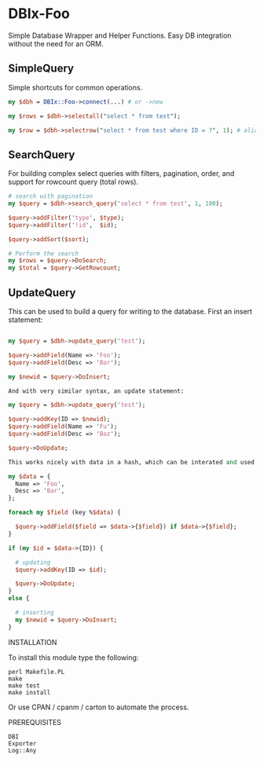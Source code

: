 # DBIx-Foo

Simple Database Wrapper and Helper Functions.  Easy DB integration without the need for an ORM.

## SimpleQuery

Simple shortcuts for common operations.

```perl
my $dbh = DBIx::Foo->connect(...) # or ->new

my $rows = $dbh->selectall("select * from test");

my $row = $dbh->selectrow("select * from test where ID = ?", 1); # alias for selectrow_hashref
```

## SearchQuery

For building complex select queries with filters, pagination, order, and support for rowcount query (total rows).

```perl
# search with pagination
my $query = $dbh->search_query('select * from test', 1, 100);

$query->addFilter('type', $type);
$query->addFilter('!id',  $id);

$query->addSort($sort);

# Perform the search
my $rows = $query->DoSearch;
my $total = $query->GetRowcount;
```

## UpdateQuery

This can be used to build a query for writing to the database.  First an insert statement:

```perl

my $query = $dbh->update_query('test');

$query->addField(Name => 'Foo');
$query->addField(Desc => 'Bar');

my $newid = $query->DoInsert;

And with very similar syntax, an update statement:

my $query = $dbh->update_query('test');

$query->addKey(ID => $newid);
$query->addField(Name => 'Fu');
$query->addField(Desc => 'Baz');

$query->DoUpdate;

This works nicely with data in a hash, which can be interated and used to update or insert as appropriate, based the existence of a key field:

my $data = {
  Name => 'Foo',
  Desc => 'Bar',
};

foreach my $field (key %$data) {

  $query->addField($field => $data->{$field}) if $data->{$field};
}

if (my $id = $data->{ID}) {

  # updating
  $query->addKey(ID => $id);

  $query->DoUpdate;
}
else {

  # inserting
  my $newid = $query->DoInsert;
}
```

INSTALLATION

To install this module type the following:

    perl Makefile.PL
    make
    make test
    make install

Or use CPAN / cpanm / carton to automate the process.

PREREQUISITES

    DBI
    Exporter
    Log::Any
